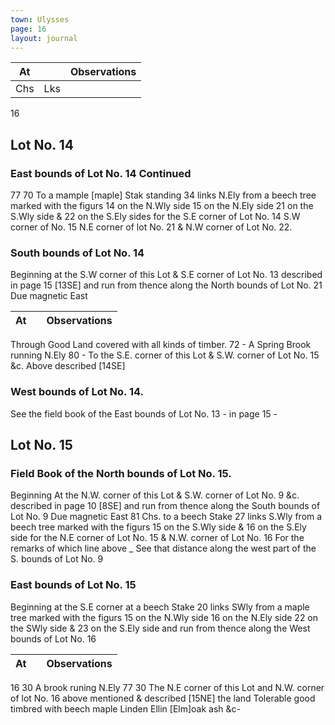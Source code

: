 ```yaml
---
town: Ulysses
page: 16
layout: journal
---
```


| At |    | Observations |
| -- | -- | ------------ |
| Chs | Lks | |

16

## Lot No. 14
### East bounds of Lot No. 14 Continued

77  70  To a mample [maple] Stak standing 34 links N.Ely from a beech tree marked with the
 figurs 14 on the N.Wly side 15 on the N.Ely side 21 on the S.Wly side & 22 on the S.Ely sides for the S.E corner of Lot No. 14 S.W corner of No. 15 N.E corner of lot No. 21 & N.W corner of Lot No. 22.

### South bounds of Lot No. 14
Beginning at the S.W corner of this Lot & S.E corner of Lot No. 13 described in page 15 [13SE] 
 and run from thence along the North bounds of Lot No. 21
Due magnetic East

| At |    | Observations |
| -- | -- | ------------ |
Through Good Land covered with all kinds of timber.
72  -  A Spring Brook running N.Ely
80  -  To the S.E. corner of this Lot & S.W. corner of Lot No. 15 &c.  Above described [14SE]

### West bounds of Lot No. 14.
See the field book of the East bounds of Lot No. 13 - in page 15 -

## Lot No. 15
### Field Book of the North bounds of Lot No. 15.
Beginning At the N.W. corner of this Lot & S.W. corner of Lot No. 9 &c. described in page 10 [8SE] and run from thence along the South bounds of Lot No. 9
Due magnetic East 81 Chs. to a beech Stake 27 links S.Wly from a beech tree marked with the figurs
15 on the S.Wly side & 16 on the S.Ely side for the N.E corner of Lot No. 15 & N.W. corner of Lot No. 16 For the remarks of which line above _ See that distance along the west part of the S. bounds of Lot No. 9

### East bounds of Lot No. 15
Beginning at the S.E corner at a beech Stake 20 links SWly from a maple tree marked with the
figurs 15 on the N.Wly side 16 on the N.Ely side 22 on the SWly side & 23 on the S.Ely side and run from thence along the West bounds of Lot No. 16

| At |    | Observations |
| -- | -- | ------------ |
16  30  A brook runing N.Ely
77  30  The N.E corner of this Lot and N.W. corner of lot No. 16 above mentioned & described
[15NE] the land Tolerable good timbred with beech maple Linden Ellin [Elm]oak ash &c-